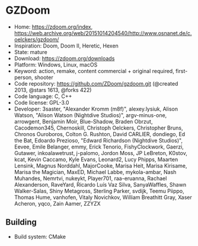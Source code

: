 # GZDoom

- Home: https://zdoom.org/index, https://web.archive.org/web/20151014204540/http://www.osnanet.de/c.oelckers/gzdoom/
- Inspiration: Doom, Doom II, Heretic, Hexen
- State: mature
- Download: https://zdoom.org/downloads
- Platform: Windows, Linux, macOS
- Keyword: action, remake, content commercial + original required, first-person, shooter
- Code repository: https://github.com/ZDoom/gzdoom.git (@created 2013, @stars 1613, @forks 422)
- Code language: C, C++
- Code license: GPL-3.0
- Developer: 3saster, "Alexander Kromm (m8f)", alexey.lysiuk, Alison Watson, "Alison Watson (Nightdive Studios)", argv-minus-one, arrowgent, Benjamin Moir, Blue-Shadow, Braden Obrzut, Cacodemon345, Chernoskill, Christoph Oelckers, Christopher Bruns, Chronos Ouroboros, Colton G. Rushton, David CARLIER, dondiego, Ed the Bat, Edoardo Prezioso, "Edward Richardson (Nightdive Studios)", Eevee, Emile Belanger, emmy, Erick Tenorio, FishyClockwork, Gaerzi, Gutawer, inkoalawetrust, j-palomo, Jordon Moss, JP LeBreton, K0stov, kcat, Kevin Caccamo, Kyle Evans, Leonard2, Lucy Phipps, Maarten Lensink, Magnus Norddahl, MajorCooke, Marisa Heit, Marisa Kirisame, Marisa the Magician, MaxED, Michael Labbe, mykola-ambar, Nash Muhandes, Nemrtvi, nukeykt, Player701, raa-eruanna, Rachael Alexanderson, RaveYard, Ricardo Luís Vaz Silva, SanyaWaffles, Shawn Walker-Salas, Shiny Metagross, Sterling Parker, svdijk, Teemu Piippo, Thomas Hume, vanhofen, Vitaly Novichkov, William Breathitt Gray, Xaser Acheron, yqco, Zain Aamer, ZZYZX

## Building

- Build system: CMake
